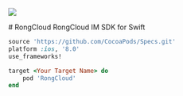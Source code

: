 <p>
<a href="http://cocoadocs.org/docsets/RongCloud"><img src="https://img.shields.io/cocoapods/v/RongCloud.svg?style=flat"></a>
</p>
# RongCloud
RongCloud IM SDK for Swift


```ruby
source 'https://github.com/CocoaPods/Specs.git'
platform :ios, '8.0'
use_frameworks!

target <Your Target Name> do
    pod 'RongCloud'
end
```


